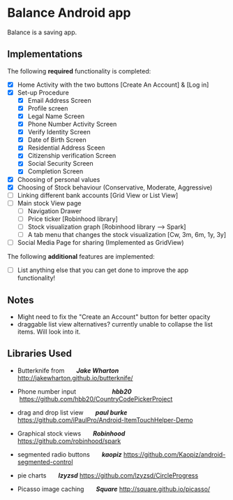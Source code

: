 # Balance Android app

Balance is a saving app.

## Implementations

The following **required** functionality is completed:

- [x] Home Activity with the two buttons [Create An Account] & [Log in]
- [x] Set-up Procedure
  - [x] Email Address Screen
  - [x] Profile screen
  - [x] Legal Name Screen
  - [x] Phone Number Activity Screen
  - [x] Verify Identity Screen
  - [x] Date of Birth Screen
  - [x] Residential Address Sceen
  - [x] Citizenship verification Screen
  - [x] Social Security Screen
  - [x] Completion Screen
- [x] Choosing of personal values
- [x] Choosing of Stock behaviour (Conservative, Moderate, Aggressive)
- [ ] Linking different bank accounts [Grid View or List View]
- [ ] Main stock View page
   - [ ] Navigation Drawer
   - [ ] Price ticker              [Robinhood library]
   - [ ] Stock visualization graph [Robinhood library --> Spark]
   - [ ] A tab menu that changes the stock visualization [Cw, 3m, 6m, 1y, 3y]
- [ ] Social Media Page for sharing (Implemented as GridView)

The following **additional** features are implemented:

- [ ] List anything else that you can get done to improve the app functionality!

## Notes
- Might need to fix the "Create an Account" button for better opacity
- draggable list view alternatives? currently unable to collapse the list items. Will look into it.

## Libraries Used
- Butterknife from                  &nbsp;&nbsp;&nbsp;&nbsp;&nbsp;&nbsp;**_Jake Wharton_**
  http://jakewharton.github.io/butterknife/
  
- Phone number input                &nbsp;&nbsp;&nbsp;&nbsp;&nbsp;&nbsp;**_hbb20_**
  https://github.com/hbb20/CountryCodePickerProject
  
- drag and drop list view           &nbsp;&nbsp;&nbsp;&nbsp;&nbsp;&nbsp;**_paul burke_**
  https://github.com/iPaulPro/Android-ItemTouchHelper-Demo
  
- Graphical stock views             &nbsp;&nbsp;&nbsp;&nbsp;&nbsp;&nbsp;**_Robinhood_**
  https://github.com/robinhood/spark
  
- segmented radio buttons           &nbsp;&nbsp;&nbsp;&nbsp;&nbsp;&nbsp;**_kaopiz_**
  https://github.com/Kaopiz/android-segmented-control
  
- pie charts                        &nbsp;&nbsp;&nbsp;&nbsp;&nbsp;&nbsp;**_lzyzsd_**
  https://github.com/lzyzsd/CircleProgress
  
- Picasso image caching             &nbsp;&nbsp;&nbsp;&nbsp;&nbsp;&nbsp;**_Square_**
  http://square.github.io/picasso/
